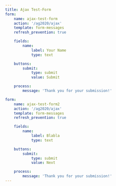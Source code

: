 ```yaml
---
title: Ajax Test-Form
form:
    name: ajax-test-form
    action: '/ag2020/ajax'
    template: form-messages
    refresh_prevention: true

    fields:
        name:
            label: Your Name
            type: text

    buttons:
        submit:
            type: submit
            value: Submit

    process:
        message: 'Thank you for your submission!'

form:
    name: ajax-test-form2
    action: '/ag2020/ajax'
    template: form-messages
    refresh_prevention: true

    fields:
        name:
            label: Blabla
            type: text

    buttons:
        submit:
            type: submit
            value: Next

    process:
        message: 'Thank you for your submission!'
---
```


<div id="form-result"></div>

<script>
$(document).ready(function(){

    var form = $('#ajax-test-form');
    form.submit(function(e) {
        // prevent form submission
        e.preventDefault();

        // submit the form via Ajax
        $.ajax({
            url: form.attr('action'),
            type: form.attr('method'),
            dataType: 'html',
            data: form.serialize(),
            success: function(result) {
                // Inject the result in the HTML
                $('#form-result').html(result);
            }
        });
    });
});
</script>